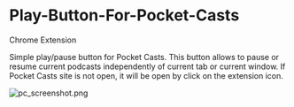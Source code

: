 Play-Button-For-Pocket-Casts
============================

Chrome Extension

Simple play/pause button for Pocket Casts. This button allows to pause or resume current podcasts independently of current tab or current window. If Pocket Casts site is not open, it will be open by click on the extension icon.

![pc_screenshot.png](http://download.illuzor.com/images/github/pc_screenshot.png)
